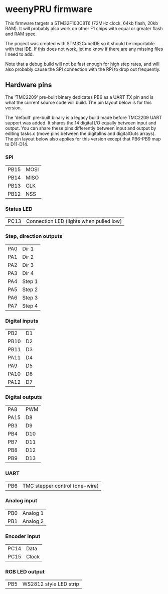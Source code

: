 # weenyPRU firmware

This firmware targets a STM32F103C8T6 (72MHz clock, 64kb flash, 20kb RAM). It will probably also work on other F1 chips with equal or greater flash and RAM spec.

The project was created with STM32CubeIDE so it should be importable with that IDE. If this does not work, let me know if there are any missing files I need to add.

Note that a debug build will not be fast enough for high step rates, and will also probably cause the SPI connection with the RPi to drop out frequently.

## Hardware pins

The 'TMC2209' pre-built binary dedicates PB6 as a UART TX pin and is what the current source code will build. The pin layout below is for this version.

The 'default' pre-built binary is a legacy build made before TMC2209 UART support was added. It shares the 14 digital I/O equally between input and output. You can share these pins differently between input and output by editing tasks.c (move pins between the digitalIns and digitalOuts arrays). The pin layout below also applies for this version except that PB6-PB9 map to D11-D14.

### SPI
<table>
<tr><td>PB15</td><td>MOSI</td></tr>
<tr><td>PB14</td><td>MISO</td></tr>
<tr><td>PB13</td><td>CLK</td></tr>
<tr><td>PB12</td><td>NSS</td></tr>
</table>

### Status LED
<table>
<tr><td>PC13</td><td>Connection LED (lights when pulled low)</td></tr>
</table>

### Step, direction outputs
<table>
<tr><td>PA0</td><td>Dir 1</td></tr>
<tr><td>PA1</td><td>Dir 2</td></tr>
<tr><td>PA2 </td><td>Dir 3</td></tr>
<tr><td>PA3</td><td>Dir 4</td></tr>
<tr><td>PA4 </td><td>Step 1</td></tr>
<tr><td>PA5 </td><td>Step 2</td></tr>
<tr><td>PA6 </td><td>Step 3</td></tr>
<tr><td>PA7 </td><td>Step 4</td></tr>
</table>

### Digital inputs
<table>
<tr><td>PB2</td><td>D1 </td></tr>
<tr><td>PB10</td><td>D2 </td></tr>
<tr><td>PB11</td><td>D3 </td></tr>
<tr><td>PA11</td><td>D4 </td></tr>
<tr><td>PA9</td><td>D5 </td></tr>
<tr><td>PA10</td><td>D6 </td></tr>
<tr><td>PA12</td><td>D7 </td></tr>
</table>

### Digital outputs
<table>
<tr><td>PA8</td><td>PWM</td></tr>

<tr><td> PA15 </td><td>D8</td></tr>
<tr><td>PB3</td><td>D9 </td></tr>
<tr><td>PB4</td><td>D10 </td></tr>
<tr><td>PB7</td><td>D11 </td></tr>
<tr><td>PB8</td><td>D12 </td></tr>
<tr><td>PB9</td><td>D13 </td></tr>
</table>

### UART
<table>
<tr><td>PB6</td><td>TMC stepper control (one-wire)</td></tr>
</table>

### Analog input
<table>
<tr><td>PB0</td><td>Analog 1</td></tr>
<tr><td>PB1</td><td>Analog 2</td></tr>
</table>

### Encoder input
<table>
<tr><td>PC14</td><td>Data</td></tr>
<tr><td>PC15</td><td>Clock</td></tr>
</table>

### RGB LED output
<table>
<tr><td>PB5</td><td>WS2812 style LED strip</td></tr>
</table>

